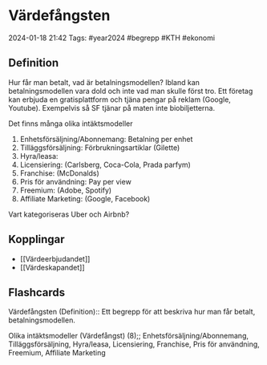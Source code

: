 # Värdefångsten

2024-01-18 21:42
Tags: #year2024 #begrepp #KTH #ekonomi

## Definition

Hur får man betalt, vad är betalningsmodellen? Ibland kan betalningsmodellen vara dold och inte vad man skulle först tro. Ett företag kan erbjuda en gratisplattform och tjäna pengar på reklam (Google, Youtube). Exempelvis så SF tjänar på maten inte biobiljetterna.

Det finns många olika intäktsmodeller

1. Enhetsförsäljning/Abonnemang: Betalning per enhet
2. Tilläggsförsäljning: Förbrukningsartiklar (Gilette)
3. Hyra/leasa:
4. Licensiering: (Carlsberg, Coca-Cola, Prada parfym)
5. Franchise: (McDonalds)
6. Pris för användning: Pay per view
7. Freemium: (Adobe, Spotify)
8. Affiliate Marketing: (Google, Facebook)

Vart kategoriseras Uber och Airbnb?

## Kopplingar

- [[Värdeerbjudandet]]
- [[Värdeskapandet]]

## Flashcards

Värdefångsten (Definition):: Ett begrepp för att beskriva hur man får betalt, betalningsmodellen.
<!--SR:!2024-01-24,1,210!2024-01-25,2,230-->

Olika intäktsmodeller (Värdefångst) (8);; Enhetsförsäljning/Abonnemang, Tilläggsförsäljning, Hyra/leasa, Licensiering, Franchise, Pris för användning, Freemium, Affiliate Marketing
<!--SR:!2024-01-24,1,210!2024-01-23,1,230-->
